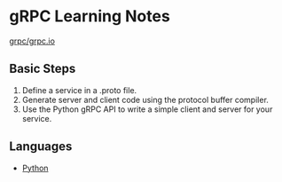 # gRPC Learning Notes

[grpc/grpc.io](https://grpc.io/)


## Basic Steps

1. Define a service in a .proto file.
2. Generate server and client code using the protocol buffer compiler.
3. Use the Python gRPC API to write a simple client and server for your service.

## Languages

- [Python](./python/README.md)
